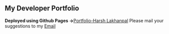## My Developer Portfolio
**Deployed using Github Pages ->**[Portfolio-Harsh Lakhanpal](https://harshlakhanpal.github.io/portfolio/)
Please mail your suggestions to my [Email](mailto:harshlakhanpal@gmail.com)
